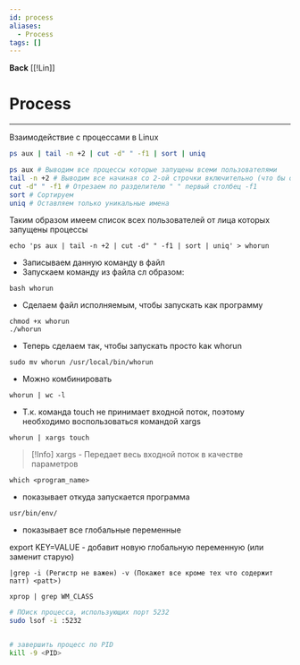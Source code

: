 ```yaml
---
id: process
aliases:
  - Process
tags: []
---
```

**Back**
    [[!Lin]]

# Process
---
Взаимодействие с процессами в Linux

```bash
ps aux | tail -n +2 | cut -d" " -f1 | sort | uniq

ps aux # Выводим все процессы которые запущены всеми пользователями
tail -n +2 # Выводим все начиная со 2-ой строчки включительно (что бы отрезать шапку)
cut -d" " -f1 # Отрезаем по разделителю " " первый столбец -f1
sort # Сортируем
uniq # Оставляем только уникальные имена
```

Таким образом имеем список всех пользователей от лица которых запущены процессы

```
echo 'ps aux | tail -n +2 | cut -d" " -f1 | sort | uniq' > whorun
```

- Записываем данную команду в файл
- Запускаем команду из файла сл образом:

```
bash whorun
```

- Сделаем файл исполняемым, чтобы запускать как программу

```
chmod +x whorun
./whorun
```

- Теперь cделаем так, чтобы запускать просто kак whorun

```
sudo mv whorun /usr/local/bin/whorun
```

- Можно комбинировать

```
whorun | wc -l
```

- Т.к. команда touch не принимает входной поток, поэтому необходимо воспользоваться командой xargs

```
whorun | xargs touch
```

>[!Info] xargs - Передает весь входной поток в качестве параметров

```
which <program_name>
```
- показывает откуда запускается программа

```
usr/bin/env/
```
- показывает все глобальные переменные

export KEY=VALUE - добавит новую глобальную переменную (или заменит старую)

```
|grep -i (Регистр не важен) -v (Покажет все кроме тех что содержит патт) <patt>)
```
```
xprop | grep WM_CLASS
```

```bash
# ПОиск процесса, использующих порт 5232
sudo lsof -i :5232


# завершить процесс по PID
kill -9 <PID>
```
